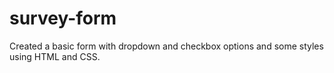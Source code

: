# survey-form
Created a basic form with dropdown and checkbox options and some styles using HTML and CSS.
